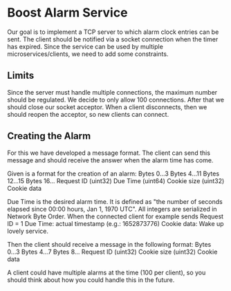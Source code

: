 # Boost Alarm Service
Our goal is to implement a TCP server to which alarm clock entries can be sent. 
The client should be notified via a socket connection when the timer has expired. 
Since the service can be used by multiple microservices/clients, we need to add some constraints.

## Limits
Since the server must handle multiple connections, the maximum number should be regulated. We decide to only allow 100 connections. After that we should close our socket acceptor. When a client disconnects, then we should reopen the acceptor, so new clients can connect.

## Creating the Alarm
For this we have developed a message format. The client can send this message and should receive the answer when the alarm time has come. 

Given is a format for the creation of an alarm:
Bytes 0...3	            Bytes 4...11    	Bytes 12...15   	    Bytes 16...
Request ID (uint32)	    Due Time (uint64)	Cookie size (uint32)	Cookie data

Due Time is the desired alarm time. It is defined as "the number of seconds elapsed since 00:00 hours, Jan 1, 1970 UTC".
All integers are serialized in Network Byte Order.
When the connected client for example sends Request ID = 1 Due Time: actual timestamp (e.g.: 1652873776) Cookie data: Wake up lovely service.

Then the client should receive a message in the following format:
Bytes 0...3	        Bytes 4...7	            Bytes 8...
Request ID (uint32)	Cookie size (uint32)	Cookie data

A client could have multiple alarms at the time (100 per client), so you should think about how you could handle this in the future.
